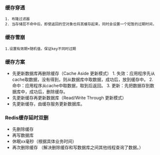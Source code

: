 ### 缓存穿透
    1. 布隆过滤器
    2. 当存储层不命中后，即使返回的空对象也将其缓存起来，同时会设置一个短暂的过期时间，
### 缓存雪崩
    1.设置有效期+随机值，保证key不同时过期

### 缓存方案
- 先更新数据库再删除缓存（Cache Aside 更新模式）
      1. 失效：应用程序先从cache取数据，没有得到，则从数据库中取数据，成功后，放到缓存中。
      2. 命中：应用程序从cache中取数据，取到后返回。
      3. 更新：先把数据存到数据库中，成功后，删除缓存。
- 先更新缓存再更新数据库（Read/Write Through 更新模式）
- 先更新缓存，由缓存服务更新数据库。

 ### Redis缓存延时双删
 - 先删除缓存
 - 再写数据库
 - 休眠xx毫秒（根据具体业务时间）
 - 再次删除缓存  （解决删除缓存和写数据库之间其他线程查询了数据。）

